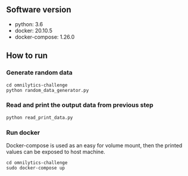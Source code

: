 
## Software version
* python: 3.6
* docker: 20.10.5
* docker-compose: 1.26.0

## How to run 
### Generate random data
```
cd omnilytics-challenge
python random_data_generator.py
```

### Read and print the output data from previous step
```
python read_print_data.py
```

### Run docker
Docker-compose is used as an easy for volume mount, then the printed values can be exposed to host machine.

```
cd omnilytics-challenge
sudo docker-compose up
```
